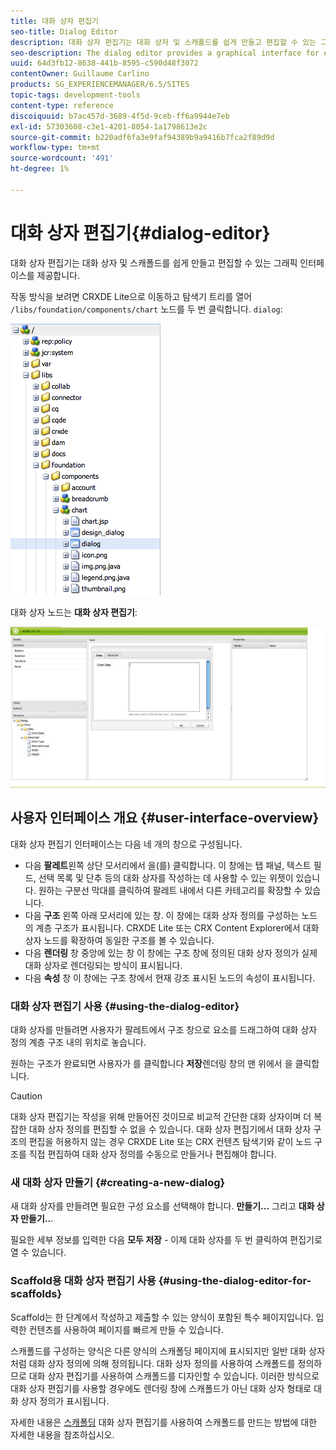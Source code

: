 ```yaml
---
title: 대화 상자 편집기
seo-title: Dialog Editor
description: 대화 상자 편집기는 대화 상자 및 스캐폴드를 쉽게 만들고 편집할 수 있는 그래픽 인터페이스를 제공합니다
seo-description: The dialog editor provides a graphical interface for easily creating and editing dialog boxes and scaffolds
uuid: 64d3fb12-8638-441b-8595-c590d48f3072
contentOwner: Guillaume Carlino
products: SG_EXPERIENCEMANAGER/6.5/SITES
topic-tags: development-tools
content-type: reference
discoiquuid: b7ac457d-3689-4f5d-9ceb-ff6a9944e7eb
exl-id: 57303608-c3e1-4201-8054-1a1798613e2c
source-git-commit: b220adf6fa3e9faf94389b9a9416b7fca2f89d9d
workflow-type: tm+mt
source-wordcount: '491'
ht-degree: 1%

---
```


# 대화 상자 편집기{#dialog-editor}

대화 상자 편집기는 대화 상자 및 스캐폴드를 쉽게 만들고 편집할 수 있는 그래픽 인터페이스를 제공합니다.

작동 방식을 보려면 CRXDE Lite으로 이동하고 탐색기 트리를 열어 `/libs/foundation/components/chart` 노드를 두 번 클릭합니다. `dialog`:

![chlimage_1-247](assets/chlimage_1-247.png)

대화 상자 노드는 **대화 상자 편집기**:

![screen_shot_2012-02-01at25033pm](assets/screen_shot_2012-02-01at25033pm.png)

## 사용자 인터페이스 개요 {#user-interface-overview}

대화 상자 편집기 인터페이스는 다음 네 개의 창으로 구성됩니다.

* 다음 **팔레트**&#x200B;왼쪽 상단 모서리에서 을(를) 클릭합니다. 이 창에는 탭 패널, 텍스트 필드, 선택 목록 및 단추 등의 대화 상자를 작성하는 데 사용할 수 있는 위젯이 있습니다. 원하는 구분선 막대를 클릭하여 팔레트 내에서 다른 카테고리를 확장할 수 있습니다.
* 다음 **구조** 왼쪽 아래 모서리에 있는 창. 이 창에는 대화 상자 정의를 구성하는 노드의 계층 구조가 표시됩니다. CRXDE Lite 또는 CRX Content Explorer에서 대화 상자 노드를 확장하여 동일한 구조를 볼 수 있습니다.
* 다음 **렌더링** 창 중앙에 있는 창 이 창에는 구조 창에 정의된 대화 상자 정의가 실제 대화 상자로 렌더링되는 방식이 표시됩니다.
* 다음 **속성** 창 이 창에는 구조 창에서 현재 강조 표시된 노드의 속성이 표시됩니다.

### 대화 상자 편집기 사용 {#using-the-dialog-editor}

대화 상자를 만들려면 사용자가 팔레트에서 구조 창으로 요소를 드래그하여 대화 상자 정의 계층 구조 내의 위치로 놓습니다.

원하는 구조가 완료되면 사용자가 를 클릭합니다 **저장**&#x200B;렌더링 창의 맨 위에서 을 클릭합니다.

>[!CAUTION]
>
>대화 상자 편집기는 작성을 위해 만들어진 것이므로 비교적 간단한 대화 상자이며 더 복잡한 대화 상자 정의를 편집할 수 없을 수 있습니다. 대화 상자 편집기에서 대화 상자 구조의 편집을 허용하지 않는 경우 CRXDE Lite 또는 CRX 컨텐츠 탐색기와 같이 노드 구조를 직접 편집하여 대화 상자 정의를 수동으로 만들거나 편집해야 합니다.

### 새 대화 상자 만들기 {#creating-a-new-dialog}

새 대화 상자를 만들려면 필요한 구성 요소를 선택해야 합니다. **만들기...** 그리고 **대화 상자 만들기..**.

필요한 세부 정보를 입력한 다음 **모두 저장** - 이제 대화 상자를 두 번 클릭하여 편집기로 열 수 있습니다.

### Scaffold용 대화 상자 편집기 사용 {#using-the-dialog-editor-for-scaffolds}

Scaffold는 한 단계에서 작성하고 제출할 수 있는 양식이 포함된 특수 페이지입니다. 입력한 컨텐츠를 사용하여 페이지를 빠르게 만들 수 있습니다.

스캐폴드를 구성하는 양식은 다른 양식의 스캐폴딩 페이지에 표시되지만 일반 대화 상자처럼 대화 상자 정의에 의해 정의됩니다. 대화 상자 정의를 사용하여 스캐폴드를 정의하므로 대화 상자 편집기를 사용하여 스캐폴드를 디자인할 수 있습니다. 이러한 방식으로 대화 상자 편집기를 사용할 경우에도 렌더링 창에 스캐폴드가 아닌 대화 상자 형태로 대화 상자 정의가 표시됩니다.

자세한 내용은 [스캐폴딩](/help/sites-authoring/scaffolding.md) 대화 상자 편집기를 사용하여 스캐폴드를 만드는 방법에 대한 자세한 내용을 참조하십시오.
